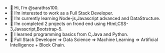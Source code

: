 - 👋 Hi, I’m @sarathss100.
- 👀 I’m interested to work as a Full Stack Developer.
- 🌱 I’m currently learning Node-js,Javascript advanced and DataStructure.
- 💞️ I’m completed 2 projects on frond end using Html,CSS-3,Javascript,Bootstrap-5.
- 🌱 I learned programming basics from C,Java and Python.
- 🌱 Full Stack Developer => Data Science => Machine Learning => Artificial Intelligence + Block Chain.


